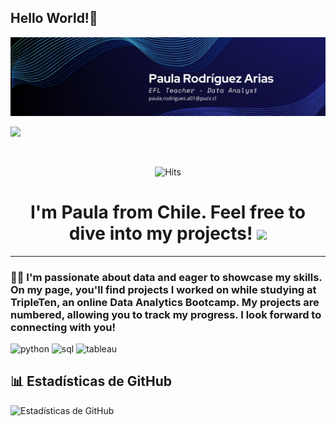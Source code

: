 ## Hello World!👋

<div id="header" align="center">
  <img decoding="async" src="https://raw.githubusercontent.com/PaulaRodArias/PaulaRodArias/main/LinkedIn%20banner.jpg" width="800"/>
</div>

[![](https://img.shields.io/badge/LinkedIn-0077B5?style=for-the-badge&logo=linkedin&logoColor=white)]([https://www.linkedin.com/in/paula-rodríguez-arias/](https://github.com/PaulaRodArias/PaulaRodArias/blob/main/Captura%20de%20pantalla%202025-03-21%20001852.png))


<div id="badges" align="center">
<img decoding="async" src="https://visitor-badge-reloaded.herokuapp.com/badge?page_id=PaulaRodArias91.PaulaRodArias91&color=00cf00" alt=""/>

![Hits](https://hits.seeyoufarm.com/api/count/incr/badge.svg?url=https://github.com/PaulaRodArias&count_bg=%2379C83D&title_bg=%23555555&icon=github.svg&icon_color=%23E7E7E7&title=Visitas&edge_flat=false)


<h1>
  I'm Paula from Chile. Feel free to dive into my projects!
  <img decoding="async" src="https://media.giphy.com/media/hvRJCLFzcasrR4ia7z/giphy.gif" width="30px"/>
</h1>

---
 <div id="header" align="left">

### :woman_technologist: I'm passionate about data and eager to showcase my skills. On my page, you'll find projects I worked on while studying at TripleTen, an online Data Analytics Bootcamp. My projects are numbered, allowing you to track my progress. I look forward to connecting with you!

<div id="header" align="left">
    <img decoding="async" src="https://img.shields.io/badge/Python-3776AB?style=for-the-badge&logo=python&logoColor=white" alt="python"/>
    <img decoding="async" src="https://img.shields.io/badge/SQL-6DB33F?style=for-the-badge&logo=mysql&logoColor=white" alt="sql"/>
    <img decoding="async" src="https://img.shields.io/badge/Tableau-6F42C1?style=for-the-badge&logo=tableau&logoColor=white" alt="tableau"/>
</div>

## 📊 Estadísticas de GitHub

![Estadísticas de GitHub](https://github-readme-stats.vercel.app/api?username=PaulaRodArias&show_icons=true&theme=radical)

<!--
**PaulaRodArias/PaulaRodArias** is a ✨ _special_ ✨ repository because its `README.md` (this file) appears on your GitHub profile.

Here are some ideas to get you started:

- 🔭 I’m currently working on ...
- 🌱 I’m currently learning ...
- 👯 I’m looking to collaborate on ...
- 🤔 I’m looking for help with ...
- 💬 Ask me about ...
- 📫 How to reach me: ...
- 😄 Pronouns: ...
- ⚡ Fun fact: ...
-->

